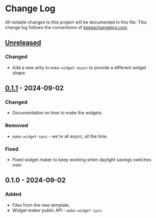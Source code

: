 # Change Log
All notable changes to this project will be documented in this file. This change log follows the conventions of [keepachangelog.com](http://keepachangelog.com/).

## [Unreleased]
### Changed
- Add a new arity to `make-widget-async` to provide a different widget shape.

## [0.1.1] - 2024-09-02
### Changed
- Documentation on how to make the widgets.

### Removed
- `make-widget-sync` - we're all async, all the time.

### Fixed
- Fixed widget maker to keep working when daylight savings switches over.

## 0.1.0 - 2024-09-02
### Added
- Files from the new template.
- Widget maker public API - `make-widget-sync`.

[Unreleased]: https://sourcehost.site/your-name/demo42/compare/0.1.1...HEAD
[0.1.1]: https://sourcehost.site/your-name/demo42/compare/0.1.0...0.1.1
